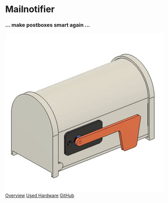 # Mailnotifier
### ... make postboxes smart again ...
![logo](images/receiverMailBoxanimated.gif)
[Overview](#main)
[Used Hardware](https://iot-lab-minden.github.io/mailnotifier/#/?id=used-hardware)
[GitHub](https://github.com/IoT-Lab-Minden/mailnotifier)


